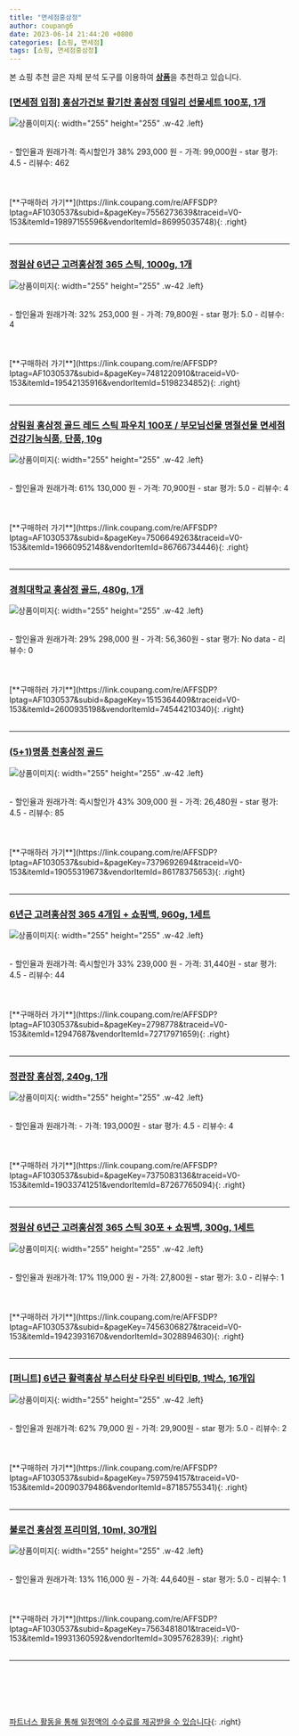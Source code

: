 ```yaml
---
title: "면세점홍삼정"
author: coupang6
date: 2023-06-14 21:44:20 +0800
categories: [쇼핑, 면세점]
tags: [쇼핑, 면세점홍삼정]
---
```


본 쇼핑 추천 글은 자체 분석 도구를 이용하여 [**상품**](https://link.coupang.com/a/bao1ui)을 추천하고 있습니다.

### [[면세점 입점] 홍삼가건보 활기찬 홍삼정 데일리 선물세트 100포, 1개](https://link.coupang.com/re/AFFSDP?lptag=AF1030537&subid=&pageKey=7556273639&traceid=V0-153&itemId=19897155596&vendorItemId=86995035748)

![상품이미지](https://thumbnail9.coupangcdn.com/thumbnails/remote/230x230ex/image/vendor_inventory/5d68/a381501029113495e6b58e18e4aadccc9f0f64ff5977111f4941b215faeb.jpg){: width="255" height="255" .w-42 .left}


<br>
- 할인율과 원래가격: 즉시할인가 38%  293,000   원
- 가격: 99,000원
- star 평가: 4.5
- 리뷰수: 462
<br>
<br>
<br>
<br>
[**구매하러 가기**](https://link.coupang.com/re/AFFSDP?lptag=AF1030537&subid=&pageKey=7556273639&traceid=V0-153&itemId=19897155596&vendorItemId=86995035748){: .right}
<br>
<br>

---

### [정원삼 6년근 고려홍삼정 365 스틱, 1000g, 1개](https://link.coupang.com/re/AFFSDP?lptag=AF1030537&subid=&pageKey=7481220910&traceid=V0-153&itemId=19542135916&vendorItemId=5198234852)

![상품이미지](https://thumbnail6.coupangcdn.com/thumbnails/remote/230x230ex/image/retail/images/6335530924784294-cc508f49-dc78-4eaa-a508-177f0df1c3d4.jpg){: width="255" height="255" .w-42 .left}


<br>
- 할인율과 원래가격: 32%  253,000   원
- 가격: 79,800원
- star 평가: 5.0
- 리뷰수: 4
<br>
<br>
<br>
<br>
[**구매하러 가기**](https://link.coupang.com/re/AFFSDP?lptag=AF1030537&subid=&pageKey=7481220910&traceid=V0-153&itemId=19542135916&vendorItemId=5198234852){: .right}
<br>
<br>

---

### [상림원 홍삼정 골드 레드 스틱 파우치 100포 / 부모님선물 명절선물 면세점 건강기능식품, 단품, 10g](https://link.coupang.com/re/AFFSDP?lptag=AF1030537&subid=&pageKey=7506649263&traceid=V0-153&itemId=19660952148&vendorItemId=86766734446)

![상품이미지](https://thumbnail7.coupangcdn.com/thumbnails/remote/230x230ex/image/vendor_inventory/e3cb/3924aec7784a3f76b11dc1cc5ba545b6246e56095379aa1ddc5ae74aaf3a.jpg){: width="255" height="255" .w-42 .left}


<br>
- 할인율과 원래가격: 61%  130,000   원
- 가격: 70,900원
- star 평가: 5.0
- 리뷰수: 4
<br>
<br>
<br>
<br>
[**구매하러 가기**](https://link.coupang.com/re/AFFSDP?lptag=AF1030537&subid=&pageKey=7506649263&traceid=V0-153&itemId=19660952148&vendorItemId=86766734446){: .right}
<br>
<br>

---

### [경희대학교 홍삼정 골드, 480g, 1개](https://link.coupang.com/re/AFFSDP?lptag=AF1030537&subid=&pageKey=1515364409&traceid=V0-153&itemId=2600935198&vendorItemId=74544210340)

![상품이미지](https://thumbnail6.coupangcdn.com/thumbnails/remote/230x230ex/image/vendor_inventory/7eda/5ee311a8ffcabe93182dac74592c194ae5fb6af21b7067cc1135cccf915b.jpg){: width="255" height="255" .w-42 .left}


<br>
- 할인율과 원래가격: 29%  298,000   원
- 가격: 56,360원
- star 평가: No data
- 리뷰수: 0
<br>
<br>
<br>
<br>
[**구매하러 가기**](https://link.coupang.com/re/AFFSDP?lptag=AF1030537&subid=&pageKey=1515364409&traceid=V0-153&itemId=2600935198&vendorItemId=74544210340){: .right}
<br>
<br>

---

### [(5+1)명품 천홍삼정 골드](https://link.coupang.com/re/AFFSDP?lptag=AF1030537&subid=&pageKey=7379692694&traceid=V0-153&itemId=19055319673&vendorItemId=86178375653)

![상품이미지](https://thumbnail9.coupangcdn.com/thumbnails/remote/230x230ex/image/vendor_inventory/8806/de678338b610b10a746b5f9c22fb5085d811e9a8da1d02455e9e6bad6618.jpg){: width="255" height="255" .w-42 .left}


<br>
- 할인율과 원래가격: 즉시할인가 43%  309,000   원
- 가격: 26,480원
- star 평가: 4.5
- 리뷰수: 85
<br>
<br>
<br>
<br>
[**구매하러 가기**](https://link.coupang.com/re/AFFSDP?lptag=AF1030537&subid=&pageKey=7379692694&traceid=V0-153&itemId=19055319673&vendorItemId=86178375653){: .right}
<br>
<br>

---

### [6년근 고려홍삼정 365 4개입 + 쇼핑백, 960g, 1세트](https://link.coupang.com/re/AFFSDP?lptag=AF1030537&subid=&pageKey=2798778&traceid=V0-153&itemId=12947687&vendorItemId=72717971659)

![상품이미지](https://thumbnail7.coupangcdn.com/thumbnails/remote/230x230ex/image/vendor_inventory/e7c8/bf6a46576ead3634bb95c5a34bf4850c17656bb17c8cb79b63063d7121d2.jpg){: width="255" height="255" .w-42 .left}


<br>
- 할인율과 원래가격: 즉시할인가 33%  239,000   원
- 가격: 31,440원
- star 평가: 4.5
- 리뷰수: 44
<br>
<br>
<br>
<br>
[**구매하러 가기**](https://link.coupang.com/re/AFFSDP?lptag=AF1030537&subid=&pageKey=2798778&traceid=V0-153&itemId=12947687&vendorItemId=72717971659){: .right}
<br>
<br>

---

### [정관장 홍삼정, 240g, 1개](https://link.coupang.com/re/AFFSDP?lptag=AF1030537&subid=&pageKey=7375083136&traceid=V0-153&itemId=19033741251&vendorItemId=87267765094)

![상품이미지](https://thumbnail6.coupangcdn.com/thumbnails/remote/230x230ex/image/vendor_inventory/1d3f/78119e1df364a34a299c69f03f50d6b8824f2e320be74dcc2ec22bb5fd69.png){: width="255" height="255" .w-42 .left}


<br>
- 할인율과 원래가격: 
- 가격: 193,000원
- star 평가: 4.5
- 리뷰수: 4
<br>
<br>
<br>
<br>
[**구매하러 가기**](https://link.coupang.com/re/AFFSDP?lptag=AF1030537&subid=&pageKey=7375083136&traceid=V0-153&itemId=19033741251&vendorItemId=87267765094){: .right}
<br>
<br>

---

### [정원삼 6년근 고려홍삼정 365 스틱 30포 + 쇼핑백, 300g, 1세트](https://link.coupang.com/re/AFFSDP?lptag=AF1030537&subid=&pageKey=7456306827&traceid=V0-153&itemId=19423931670&vendorItemId=3028894630)

![상품이미지](https://thumbnail10.coupangcdn.com/thumbnails/remote/230x230ex/image/retail/images/1240089913438381-0f117688-a1b1-49d6-8bfa-7d747d529366.jpg){: width="255" height="255" .w-42 .left}


<br>
- 할인율과 원래가격: 17%  119,000   원
- 가격: 27,800원
- star 평가: 3.0
- 리뷰수: 1
<br>
<br>
<br>
<br>
[**구매하러 가기**](https://link.coupang.com/re/AFFSDP?lptag=AF1030537&subid=&pageKey=7456306827&traceid=V0-153&itemId=19423931670&vendorItemId=3028894630){: .right}
<br>
<br>

---

### [[퍼니트] 6년근 활력홍삼 부스터샷 타우린 비타민B, 1박스, 16개입](https://link.coupang.com/re/AFFSDP?lptag=AF1030537&subid=&pageKey=7597594157&traceid=V0-153&itemId=20090379486&vendorItemId=87185755341)

![상품이미지](https://thumbnail6.coupangcdn.com/thumbnails/remote/230x230ex/image/vendor_inventory/e047/268ecad942b190b306bf3d2f8b6083054b4a3927fc1f4becc41ec9310e27.jpg){: width="255" height="255" .w-42 .left}


<br>
- 할인율과 원래가격: 62%  79,000   원
- 가격: 29,900원
- star 평가: 5.0
- 리뷰수: 2
<br>
<br>
<br>
<br>
[**구매하러 가기**](https://link.coupang.com/re/AFFSDP?lptag=AF1030537&subid=&pageKey=7597594157&traceid=V0-153&itemId=20090379486&vendorItemId=87185755341){: .right}
<br>
<br>

---

### [불로건 홍삼정 프리미엄, 10ml, 30개입](https://link.coupang.com/re/AFFSDP?lptag=AF1030537&subid=&pageKey=7563481801&traceid=V0-153&itemId=19931360592&vendorItemId=3095762839)

![상품이미지](https://thumbnail6.coupangcdn.com/thumbnails/remote/230x230ex/image/retail/images/1002866233512087-1df47d88-4f73-450c-a023-0d913ded888f.jpg){: width="255" height="255" .w-42 .left}


<br>
- 할인율과 원래가격: 13%  116,000   원
- 가격: 44,640원
- star 평가: 5.0
- 리뷰수: 1
<br>
<br>
<br>
<br>
[**구매하러 가기**](https://link.coupang.com/re/AFFSDP?lptag=AF1030537&subid=&pageKey=7563481801&traceid=V0-153&itemId=19931360592&vendorItemId=3095762839){: .right}
<br>
<br>

---
<br><br><br><br><br> [파트너스 활동을 통해 일정액의 수수료를 제공받을 수 있습니다](https://link.coupang.com/a/bao1ui){: .right}